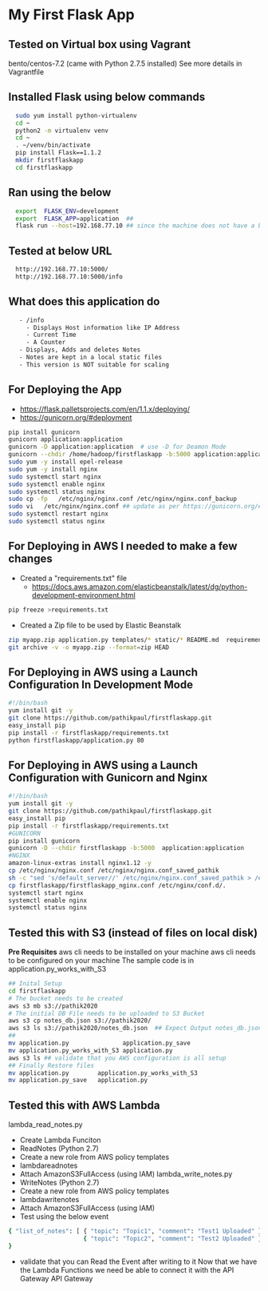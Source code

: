 # My First Flask App 

## Tested on Virtual box using Vagrant
  bento/centos-7.2  (came with Python 2.7.5 installed)
  See more details in Vagrantfile

## Installed Flask using below commands
```bash
  sudo yum install python-virtualenv
  cd ~
  python2 -m virtualenv venv
  cd ~
  . ~/venv/bin/activate
  pip install Flask==1.1.2
  mkdir firstflaskapp
  cd firstflaskapp
```
## Ran using the below
```bash
  export  FLASK_ENV=development
  export  FLASK_APP=application  ##
  flask run --host=192.168.77.10 ## since the machine does not have a browser I had to use below flask command instead of "flask run"
```
## Tested at below URL
```bash
  http://192.168.77.10:5000/
  http://192.168.77.10:5000/info
```
## What does this application do
```bash
   - /info
     - Displays Host information like IP Address
     - Current Time
     - A Counter
   - Displays, Adds and deletes Notes
   - Notes are kept in a local static files
   - This version is NOT suitable for scaling
```
## For Deploying the App 
- https://flask.palletsprojects.com/en/1.1.x/deploying/
- https://gunicorn.org/#deployment
```bash
pip install gunicorn
gunicorn application:application 
gunicorn -D application:application  # use -D for Deamon Mode
gunicorn --chdir /home/hadoop/firstflaskapp -b:5000 application:application   ## if you need to run from a remote location on a different port
sudo yum -y install epel-release
sudo yum -y install nginx
sudo systemctl start nginx
sudo systemctl enable nginx
sudo systemctl status nginx
sudo cp -fp   /etc/nginx/nginx.conf /etc/nginx/nginx.conf_backup
sudo vi   /etc/nginx/nginx.conf ## update as per https://gunicorn.org/#deployment
sudo systemctl restart nginx
sudo systemctl status nginx
```
## For Deploying in AWS I needed to make a few changes
* Created a "requirements.txt" file 
    * https://docs.aws.amazon.com/elasticbeanstalk/latest/dg/python-development-environment.html
```bash
pip freeze >requirements.txt
```
* Created a Zip file to be used by Elastic Beanstalk 
```bash
zip myapp.zip application.py templates/* static/* README.md  requirements.txt notes_db.json
git archive -v -o myapp.zip --format=zip HEAD
```

## For Deploying in AWS using a Launch Configuration In Development Mode
```bash
#!/bin/bash
yum install git -y
git clone https://github.com/pathikpaul/firstflaskapp.git
easy_install pip
pip install -r firstflaskapp/requirements.txt
python firstflaskapp/application.py 80
```
## For Deploying in AWS using a Launch Configuration with Gunicorn and Nginx
```bash
#!/bin/bash
yum install git -y
git clone https://github.com/pathikpaul/firstflaskapp.git
easy_install pip
pip install -r firstflaskapp/requirements.txt
#GUNICORN
pip install gunicorn
gunicorn -D --chdir firstflaskapp -b:5000  application:application
#NGINX
amazon-linux-extras install nginx1.12 -y
cp /etc/nginx/nginx.conf /etc/nginx/nginx.conf_saved_pathik
sh -c "sed 's/default_server//' /etc/nginx/nginx.conf_saved_pathik > /etc/nginx/nginx.conf"
cp firstflaskapp/firstflaskapp_nginx.conf /etc/nginx/conf.d/.
systemctl start nginx
systemctl enable nginx
systemctl status nginx
```
## Tested this with S3 (instead of files on local disk)
**Pre Requisites**
aws cli needs to be installed on your machine
aws cli needs to be configured on your machine
The sample code is in application.py_works_with_S3
```bash
## Inital Setup 
cd firstflaskapp
# The bucket needs to be created 
aws s3 mb s3://pathik2020
# The initial DB File needs to be uploaded to S3 Bucket
aws s3 cp notes_db.json s3://pathik2020/
aws s3 ls s3://pathik2020/notes_db.json  ## Expect Output notes_db.json
##
mv application.py               application.py_save
mv application.py_works_with_S3 application.py
aws s3 ls ## validate that you AWS configuration is all setup
## Finally Restore files
mv application.py        application.py_works_with_S3
mv application.py_save   application.py 

```
## Tested this with AWS Lambda
lambda_read_notes.py
 - Create Lambda Funciton 
 - ReadNotes  (Python 2.7)
 - Create a new role from AWS policy templates
 - lambdareadnotes
 - Attach AmazonS3FullAccess (using IAM)
lambda_write_notes.py
 - WriteNotes (Python 2.7)
 - Create a new role from AWS policy templates
 - lambdawritenotes
 - Attach AmazonS3FullAccess (using IAM)
 - Test using the below event
```bash
{ "list_of_notes": [ { "topic": "Topic1", "comment": "Test1 Uploaded" },
                     { "topic": "Topic2", "comment": "Test2 Uploaded" } ]
}
```
 - validate that you can Read the Event after writing to it
Now that we have the Lambda Functions we need be able to connect it with the API Gateway
API Gateway

